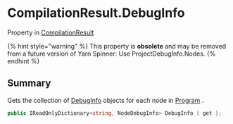 # CompilationResult.DebugInfo

Property in [CompilationResult](/docs/api/csharp/yarn.compiler.compilationresult.md)

{% hint style="warning" %}
This property is <b>obsolete</b> and may be removed from a future version of Yarn Spinner: Use ProjectDebugInfo.Nodes.
{% endhint %}

## Summary


Gets the collection of  [DebugInfo](yarn.compiler.compilationresult.debuginfo.md)  objects for each node
in  [Program](yarn.compiler.compilationresult.program.md) .


```csharp
public IReadOnlyDictionary<string, NodeDebugInfo> DebugInfo { get };
```

